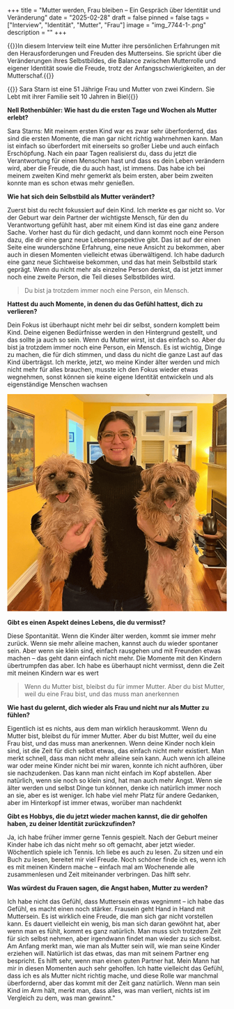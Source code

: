 +++
title = "Mutter werden, Frau bleiben – Ein Gespräch über Identität und Veränderung"
date = "2025-02-28"
draft = false
pinned = false
tags = ["Interview", "Identität", "Mutter", "Frau"]
image = "img_7744-1-.png"
description = ""
+++


{{<lead>}}In diesem Interview teilt eine Mutter ihre persönlichen Erfahrungen mit den Herausforderungen und Freuden des Mutterseins. Sie spricht über die Veränderungen ihres Selbstbildes, die Balance zwischen Mutterrolle und eigener Identität sowie die Freude, trotz der Anfangsschwierigkeiten, an der Mutterschaf.{{<lead>}}





{{<box>}} Sara Starn ist eine 51 Jährige Frau und Mutter von zwei Kindern. Sie Lebt mit ihrer Familie seit 10 Jahren in Biel{{<box>}}





**Nell Rothenbühler: Wie hast du die ersten Tage und Wochen als Mutter erlebt?**

Sara Starns: Mit meinem ersten Kind war es zwar sehr überfordernd, das sind die ersten Momente, die man gar nicht richtig wahrnehmen kann. Man ist einfach so überfordert mit einerseits so großer Liebe und auch einfach Erschöpfung. Nach ein paar Tagen realisierst du, dass du jetzt die Verantwortung für einen Menschen hast und dass es dein Leben verändern wird, aber die Freude, die du auch hast, ist immens. Das habe ich bei meinem zweiten Kind mehr gemerkt als beim ersten, aber beim zweiten konnte man es schon etwas mehr genießen.

**Wie hat sich dein Selbstbild als Mutter verändert?**

Zuerst bist du recht fokussiert auf dein Kind. Ich merkte es gar nicht so. Vor der Geburt war dein Partner der wichtigste Mensch, für den du Verantwortung gefühlt hast, aber mit einem Kind ist das eine ganz andere Sache. Vorher hast du für dich gedacht, und dann kommt noch eine Person dazu, die dir eine ganz neue Lebensperspektive gibt. Das ist auf der einen Seite eine wunderschöne Erfahrung, eine neue Ansicht zu bekommen, aber auch in diesen Momenten vielleicht etwas überwältigend. Ich habe dadurch eine ganz neue Sichtweise bekommen, und das hat mein Selbstbild stark geprägt. Wenn du nicht mehr als einzelne Person denkst, da ist jetzt immer noch eine zweite Person, die Teil dieses Selbstbildes wird.

> Du bist ja trotzdem immer noch eine Person, ein Mensch.

**Hattest du auch Momente, in denen du das Gefühl hattest, dich zu verlieren?**

Dein Fokus ist überhaupt nicht mehr bei dir selbst, sondern komplett beim Kind. Deine eigenen Bedürfnisse werden in den Hintergrund gestellt, und das sollte ja auch so sein. Wenn du Mutter wirst, ist das einfach so. Aber du bist ja trotzdem immer noch eine Person, ein Mensch. Es ist wichtig, Dinge zu machen, die für dich stimmen, und dass du nicht die ganze Last auf das Kind überträgst. Ich merkte, jetzt, wo meine Kinder älter werden und mich nicht mehr für alles brauchen, musste ich den Fokus wieder etwas wegnehmen, sonst können sie keine eigene Identität entwickeln und als eigenständige Menschen wachsen

![Sara Starns: 51 Jahre alt ](img_7744-1-.png)

**Gibt es einen Aspekt deines Lebens, die du vermisst?**

Diese Spontanität. Wenn die Kinder älter werden, kommt sie immer mehr zurück. Wenn sie mehr alleine machen, kannst auch du wieder spontaner sein. Aber wenn sie klein sind, einfach rausgehen und mit Freunden etwas machen – das geht dann einfach nicht mehr. Die Momente mit den Kindern übertrumpfen das aber. Ich habe es überhaupt nicht vermisst, denn die Zeit mit meinen Kindern war es wert

> Wenn du Mutter bist, bleibst du für immer Mutter. Aber du bist Mutter, weil du eine Frau bist, und das muss man anerkennen

**Wie hast du gelernt, dich wieder als Frau und nicht nur als Mutter zu fühlen?**

Eigentlich ist es nichts, aus dem man wirklich herauskommt. Wenn du Mutter bist, bleibst du für immer Mutter. Aber du bist Mutter, weil du eine Frau bist, und das muss man anerkennen. Wenn deine Kinder noch klein sind, ist die Zeit für dich selbst etwas, das einfach nicht mehr existiert. Man merkt schnell, dass man nicht mehr alleine sein kann. Auch wenn ich alleine war oder meine Kinder nicht bei mir waren, konnte ich nicht aufhören, über sie nachzudenken. Das kann man nicht einfach im Kopf abstellen. Aber natürlich, wenn sie noch so klein sind, hat man auch mehr Angst. Wenn sie älter werden und selbst Dinge tun können, denke ich natürlich immer noch an sie, aber es ist weniger. Ich habe viel mehr Platz für andere Gedanken, aber im Hinterkopf ist immer etwas, worüber man nachdenkt

**Gibt es Hobbys, die du jetzt wieder machen kannst, die dir geholfen haben, zu deiner Identität zurückzufinden?**

Ja, ich habe früher immer gerne Tennis gespielt. Nach der Geburt meiner Kinder habe ich das nicht mehr so oft gemacht, aber jetzt wieder. Wöchentlich spiele ich Tennis. Ich liebe es auch zu lesen. Zu sitzen und ein Buch zu lesen, bereitet mir viel Freude. Noch schöner finde ich es, wenn ich es mit meinen Kindern mache – einfach mal am Wochenende alle zusammenlesen und Zeit miteinander verbringen. Das hilft sehr.

**Was würdest du Frauen sagen, die Angst haben, Mutter zu werden?**

Ich habe nicht das Gefühl, dass Muttersein etwas wegnimmt – ich habe das Gefühl, es macht einen noch stärker. Frausein geht Hand in Hand mit Muttersein. Es ist wirklich eine Freude, die man sich gar nicht vorstellen kann. Es dauert vielleicht ein wenig, bis man sich daran gewöhnt hat, aber wenn man es fühlt, kommt es ganz natürlich. Man muss sich trotzdem Zeit für sich selbst nehmen, aber irgendwann findet man wieder zu sich selbst. Am Anfang merkt man, wie man als Mutter sein will, wie man seine Kinder erziehen will. Natürlich ist das etwas, das man mit seinem Partner eng bespricht. Es hilft sehr, wenn man einen guten Partner hat. Mein Mann hat mir in diesen Momenten auch sehr geholfen. Ich hatte vielleicht das Gefühl, dass ich es als Mutter nicht richtig mache, und diese Rolle war manchmal überfordernd, aber das kommt mit der Zeit ganz natürlich. Wenn man sein Kind im Arm hält, merkt man, dass alles, was man verliert, nichts ist im Vergleich zu dem, was man gewinnt."